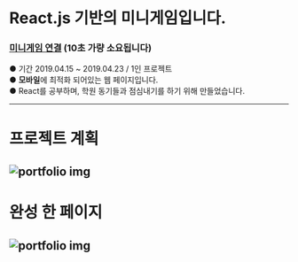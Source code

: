 # React.js 기반의 미니게임입니다.

### [미니게임 연결](https://runanimal.herokuapp.com/) (10초 가량 소요됩니다)
●  기간 2019.04.15 ~ 2019.04.23  /  1인 프로젝트  
●  **모바일**에 최적화 되어있는 웹 페이지입니다.  
●  React를 공부하며, 학원 동기들과 점심내기를 하기 위해 만들었습니다.  
  
---
# 프로젝트 계획
![portfolio img](https://img1.daumcdn.net/thumb/R1280x0/?scode=mtistory&fname=https%3A%2F%2Fk.kakaocdn.net%2Fdn%2Fbb2ruh%2FbtquL1JGxW4%2FxsB4iBZ2jc6Fks61uCoLh1%2Fimg.png)  
---
# 완성 한 페이지
![portfolio img](https://img1.daumcdn.net/thumb/R1280x0/?scode=mtistory&fname=https%3A%2F%2Fk.kakaocdn.net%2Fdn%2FentG5w%2FbtquMC30rYq%2Fm3IrNTL8rUEkCFFXRjDeR1%2Fimg.jpg)  
---
